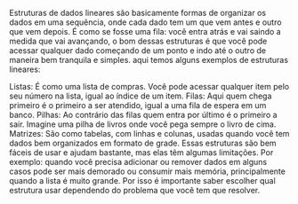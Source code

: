 Estruturas de dados lineares são basicamente formas de organizar os dados em uma sequência, onde cada dado tem um que vem antes e outro que vem depois. É como se fosse uma fila: você entra atrás e vai saindo a medida que vai avançando, o bom dessas estruturas é que você pode acessar qualquer dado começando de um ponto e indo até o outro de maneira bem tranquila e simples.
aqui temos alguns exemplos de estruturas lineares:

Listas: É como uma lista de compras. Você pode acessar qualquer item pelo seu número na lista, igual ao índice de um item.
Filas: Aqui quem chega primeiro é o primeiro a ser atendido, igual a uma fila de espera em um banco.
Pilhas: Ao contrário das filas quem entra por último é o primeiro a sair. Imagine uma pilha de livros onde você pega sempre o livro de cima.
Matrizes: São como tabelas, com linhas e colunas, usadas quando você tem dados bem organizados em formato de grade.
Essas estruturas são bem fáceis de usar e ajudam bastante, mas elas têm algumas limitações. Por exemplo: quando você precisa adicionar ou remover dados em alguns casos pode ser mais demorado ou consumir mais memória, principalmente quando a lista é muito grande. Por isso é importante saber escolher qual estrutura usar dependendo do problema que você tem que resolver.

